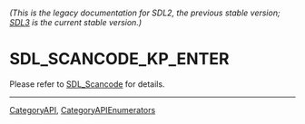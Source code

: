 ###### (This is the legacy documentation for SDL2, the previous stable version; [SDL3](https://wiki.libsdl.org/SDL3/) is the current stable version.)
# SDL_SCANCODE_KP_ENTER

Please refer to [SDL_Scancode](SDL_Scancode) for details.

----
[CategoryAPI](CategoryAPI), [CategoryAPIEnumerators](CategoryAPIEnumerators)

